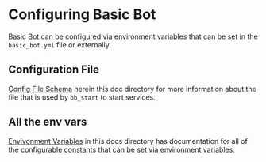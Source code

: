 
# Configuring Basic Bot

Basic Bot can be configured via environment variables that can be set in the `basic_bot.yml` file or externally.

## Configuration File
[Config File Schema](Config%20File%20Schema.md) herein this doc directory for more information about the file that is used by `bb_start` to start services.

## All the env vars
[Envivonment Variables](Environment%20Variables.md) in this docs directory has documentation for all of the configurable constants that can be set via environment variables.

